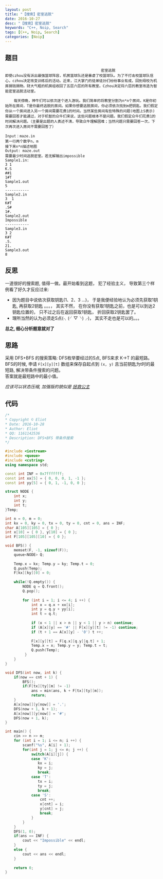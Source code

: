 ```yaml
---
layout: post
title: "【搜索】密室逃脱"
date: 2016-10-27
desc: "【搜索】密室逃脱"
keywords: "C++, Noip, Search"
tags: [C++, Noip, Search]
categories: [Noip]
---
```


## 题目

```
                                            密室逃脱
即使czhou没有派出最强篮球阵容，机房篮球队还是暴虐了校篮球队。为了不打击校篮球队信心，czhou决定改变训练后的活动。近来，江大掌门的徒弟徒孙们纷纷事业有成，回到母校为机房捐钱捐物。财大气粗的机房组收回了五层六层的所有教室。Czhou决定将六层的教室改造为智能密室逃脱活动室。

    每天傍晚，神牛们可以依次逐个进入游玩。我们简单的将教室分割为n*n个房间，K是你初始所在房间，T是你最终逃脱的房间。如果你想要逃脱房间，你必须依次找到m把钥匙。我们假定你从一个房间进入另一个房间需要花费1的时间。当然某些房间有些特殊的问题(地图上S表示)需要回答才能通过，对于机智的众牛们来说，这些问题根本不是问题。我们假定众牛们花费1的时间解决问题。（主要是出题的人表述不清，导致众牛理解困难；当然问题只需要回答一次，下次再次进入房间不需要回答了）

Input：maze.in
第一行两个数字n，m
接下来n*n描述地图
Output: maze.out
需要最少时间逃脱密室。若无解输出impossible
Sample1.in:
3 1 
K.S 
##1 
1#T
Sample1.out
5
-----------
Sample2.in
3  1
K#T
.S# 
1#.
Sample2.out
Impossible
-----------
Sample3.in
3 2 
K#T 
.S. 
21.
Sample3.out
8
```

## 反思

一道很好的搜索题, 值得一做。最开始看到这题， 犯了经验主义， 导致第三个样例看了好久才反应过来:   

* 因为题目中说依次获取钥匙(1、2、3 ...)， 于是我便经验地认为必须先获取1钥匙, 再获取2钥匙 。。。， 其实不然， 在你没有获取1钥匙之前，也是可以到达2钥匙位置的， 只不过之后在返回获取1钥匙， 折回获取2钥匙罢了。  
* 理所当然的认为必须走S点(╮(╯▽╰)╭)， 其实不走也是可以的。。。  

**总之, 细心分析题意就对了**  

## 思路

采用 DFS+BFS 的搜索策略: DFS枚举要经过的S点, BFS来求 K->T 的最短路。  
BFS的时候, 申请 `F[x][y][t]` 数组来保存自起点到 `(x, y)` 且当前钥匙为t时的最短路, 解决带条件搜索的问题。  
答案就是最短路中的最小值。  

*应该可以状态压缩, 加强版的貌似是 [拯救公主](http://noi.openjudge.cn/ch0205/7221/)*

## 代码

```c++
/*
* Copyright © Eliot
* Date: 2016-10-28
* Author: Eliot
* QQ: 1161142536
* Description: DFS+BFS 带条件搜索
*/

#include <iostream>
#include <queue>
#include <cstring>
using namespace std;

const int INF = 0x7fffffff;
const int xx[5] = { 0, 0, 0, 1, -1 };
const int yy[5] = { 0, 1, -1, 0, 0 }; 

struct NODE {
	int x;
	int y;
	int t;
}Temp;

int n = 0, m = 0;
int kx = 0, ky = 0, tx = 0, ty = 0, cnt = 0, ans = INF;
char A[105][105] = { 0 };
int x[10] = { 0 }, y[10] = { 0 };
int F[105][105][10] = { 0 };

void BFS() {
	memset(F, -1, sizeof(F));
	queue<NODE> Q;
	
	Temp.x = kx; Temp.y = ky; Temp.t = 0;
	Q.push(Temp);
	F[kx][ky][0] = 0;
	
	while(!Q.empty()) {
		NODE q = Q.front();
		Q.pop();
		
		for (int i = 1; i <= 4; i ++) {
		    int x = q.x + xx[i];
			int y = q.y + yy[i];
			int t = q.t;
		     
		    if (x < 1 || x > n || y < 1 || y > n) continue;
		    if (A[x][y] == '#' || F[x][y][t] != -1) continue;
		    if (t + 1 == A[x][y] - '0') t ++;
		    
		    F[x][y][t] = F[q.x][q.y][q.t] + 1;
		    Temp.x = x; Temp.y = y; Temp.t = t;
			Q.push(Temp);
		 }
	}
}

void DFS(int now, int k) {
	if(now == cnt + 1) {
		BFS();
		if(F[tx][ty][m] != -1)
		    ans = min(ans, k + F[tx][ty][m]);
		 	return;
	}
	A[x[now]][y[now]] = '.';
	DFS(now + 1, k + 1);
	A[x[now]][y[now]] = '#';
	DFS(now + 1, k);
}

int main() {
	cin >> n >> m;
	for (int i = 1; i <= n; i ++) {
	    scanf("%s", A[i] + 1);
     	for(int j = 1; j <= n; j ++) {
	        switch(A[i][j]) {
	        case 'K':
	           kx = i;
			   ky = j;
	           break;
	        case 'T':
	           tx = i;
			   ty = j;
	           break;
	        case 'S':
	            cnt ++;
	            x[cnt] = i; 
				y[cnt] = j;
	            break;
	        }
	    }
	}
	DFS(1, 0);
	if(ans == INF) {
		cout << "Impossible" << endl;
	}
	else {
		cout << ans << endl;
	}
	
	return 0;
}
```
